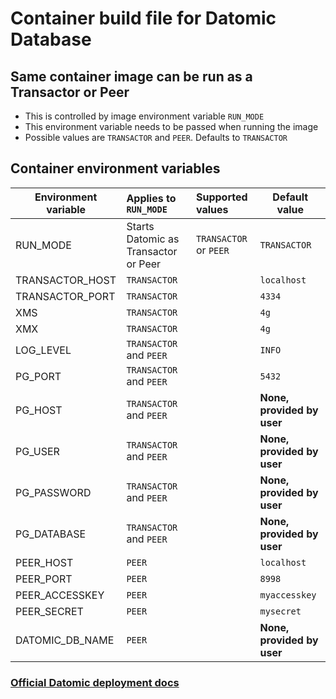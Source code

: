 # Container build file for Datomic Database

## Same container image can be run as a Transactor or Peer
- This is controlled by image environment variable `RUN_MODE`
- This environment variable needs to be passed when running the image
- Possible values are `TRANSACTOR` and `PEER`. Defaults to `TRANSACTOR`


## Container environment variables

| Environment variable | Applies to `RUN_MODE`                | Supported values       | Default value              |
|----------------------|:-------------------------------------|:-----------------------|----------------------------|
| RUN_MODE             | Starts Datomic as Transactor or Peer | `TRANSACTOR` or `PEER` | `TRANSACTOR`               |
| TRANSACTOR_HOST      | `TRANSACTOR`                         |                        | `localhost`                |
| TRANSACTOR_PORT      | `TRANSACTOR`                         |                        | `4334`                     |
| XMS                  | `TRANSACTOR`                         |                        | `4g`                       |
| XMX                  | `TRANSACTOR`                         |                        | `4g`                       |
| LOG_LEVEL            | `TRANSACTOR` and `PEER`              |                        | `INFO`                     |
| PG_PORT              | `TRANSACTOR` and `PEER`              |                        | `5432`                     |
| PG_HOST              | `TRANSACTOR` and `PEER`              |                        | **None, provided by user** |
| PG_USER              | `TRANSACTOR` and `PEER`              |                        | **None, provided by user** |
| PG_PASSWORD          | `TRANSACTOR` and `PEER`              |                        | **None, provided by user** |
| PG_DATABASE          | `TRANSACTOR` and `PEER`              |                        | **None, provided by user** |
| PEER_HOST            | `PEER`                               |                        | `localhost`                |
| PEER_PORT            | `PEER`                               |                        | `8998`                     |
| PEER_ACCESSKEY       | `PEER`                               |                        | `myaccesskey`              |
| PEER_SECRET          | `PEER`                               |                        | `mysecret`                 |
| DATOMIC_DB_NAME      | `PEER`                               |                        | **None, provided by user** |

### [Official Datomic deployment docs](https://docs.datomic.com/pro/operation/deployment.html)

